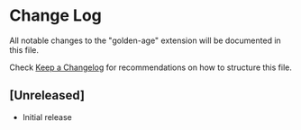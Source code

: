# Change Log

All notable changes to the "golden-age" extension will be documented in this file.

Check [Keep a Changelog](http://keepachangelog.com/) for recommendations on how to structure this file.

## [Unreleased]

- Initial release
